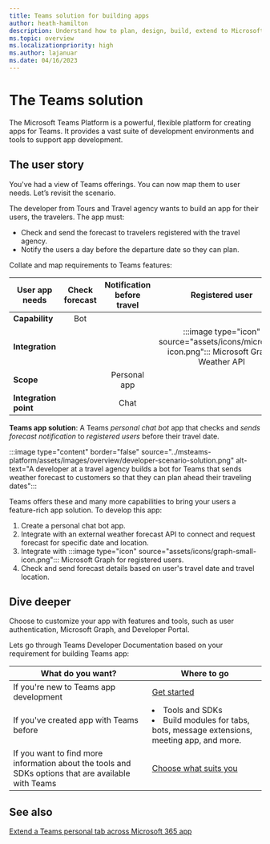 ```yaml
---
title: Teams solution for building apps
author: heath-hamilton
description: Understand how to plan, design, build, extend to Microsoft 365, test, distribute, monetize, and integrate your app with Teams.
ms.topic: overview
ms.localizationpriority: high
ms.author: lajanuar
ms.date: 04/16/2023
---
```

# The Teams solution

The Microsoft Teams Platform is a powerful, flexible platform for creating apps for Teams. It provides a vast suite of development environments and tools to support app development.

## The user story

You've had a view of Teams offerings. You can now map them to user needs. Let’s revisit the scenario.

The developer from Tours and Travel agency wants to build an app for their users, the travelers. The app must:

- Check and send the forecast to travelers registered with the travel agency.
- Notify the users a day before the departure date so they can plan.

Collate and map requirements to Teams features:

| User app needs | Check forecast | Notification before travel | Registered user |
| --- |:---:|:---:|:---:|
| **Capability** | Bot | &nbsp; | &nbsp; |
| **Integration** | &nbsp; | &nbsp; | :::image type="icon" source="assets/icons/microsoft-icon.png"::: Microsoft Graph, Weather API |
| **Scope** | &nbsp; | Personal app | &nbsp; |
| **Integration point** | &nbsp; | Chat | &nbsp; |

**Teams app solution**: A Teams *personal chat bot* app that checks and *sends forecast notification* to *registered users* before their travel date.

:::image type="content" border="false" source="../msteams-platform/assets/images/overview/developer-scenario-solution.png" alt-text="A developer at a travel agency builds a bot for Teams that sends weather forecast to customers so that they can plan ahead their traveling dates":::

Teams offers these and many more capabilities to bring your users a feature-rich app solution. To develop this app:

1. Create a personal chat bot app.
1. Integrate with an external weather forecast API to connect and request forecast for specific date and location.
1. Integrate with :::image type="icon" source="assets/icons/graph-small-icon.png"::: Microsoft Graph for registered users.
1. Check and send forecast details based on user's travel date and travel location.

## Dive deeper

Choose to customize your app with features and tools, such as user authentication, Microsoft Graph, and Developer Portal.

Lets go through Teams Developer Documentation based on your requirement for building Teams app:

| What do you want? | Where to go |
| --------| --------|
| If you're new to Teams app development | [Get started](get-started/get-started-overview.md) |
|If you've created app with Teams before | <li> Tools and SDKs <br><li> Build modules for tabs, bots, message extensions, meeting app, and more. |
| If you want to find more information about the tools and SDKs options that are available with Teams | [Choose what suits you](get-started/choose-what-suits-you.md) |

## See also

[Extend a Teams personal tab across Microsoft 365 app](m365-apps/extend-m365-teams-personal-tab.md)
